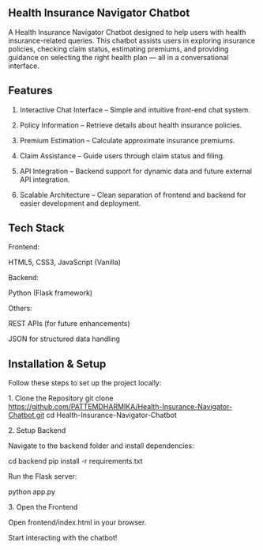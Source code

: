 ## Health Insurance Navigator Chatbot

A Health Insurance Navigator Chatbot designed to help users with health insurance-related queries.
This chatbot assists users in exploring insurance policies, checking claim status, estimating premiums, and providing guidance on selecting the right health plan — all in a conversational interface.

## Features

1. Interactive Chat Interface – Simple and intuitive front-end chat system.

2. Policy Information – Retrieve details about health insurance policies.

3. Premium Estimation – Calculate approximate insurance premiums.

4. Claim Assistance – Guide users through claim status and filing.

5. API Integration – Backend support for dynamic data and future external API integration.

6. Scalable Architecture – Clean separation of frontend and backend for easier development and deployment.

## Tech Stack

Frontend:

HTML5, CSS3, JavaScript (Vanilla)

Backend:

Python (Flask framework)

Others:

REST APIs (for future enhancements)

JSON for structured data handling


## Installation & Setup

Follow these steps to set up the project locally:

1️. Clone the Repository
git clone https://github.com/PATTEMDHARMIKA/Health-Insurance-Navigator-Chatbot.git
cd Health-Insurance-Navigator-Chatbot

2️. Setup Backend

Navigate to the backend folder and install dependencies:

cd backend
pip install -r requirements.txt


Run the Flask server:

python app.py

3️. Open the Frontend

Open frontend/index.html in your browser.

Start interacting with the chatbot!


